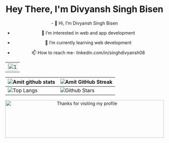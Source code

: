<h1 align="center">Hey There, I'm Divyansh Singh Bisen</h1>
<body align="center">
- 👋 Hi, I’m Divyansh Singh Bisen<br>
  
- 👀 I’m interested in web and app development<br>
  
- 🌱 I’m currently learning web development<br>
  
- 📫 How to reach me- linkedin.com/in/singhdivyansh08<br>
 
  
 <table>
  <tr>
    <td><img src="https://github-profile-summary-cards.vercel.app/api/cards/profile-details?username=Singh-Divyansh&theme=monokai"  display=block width=100% height=auto  alt="1" ></td>
   </tr> 
</table>
  
  | ![Amit github stats](https://github-readme-stats.vercel.app/api?username=Singh-Divyansh&show_icons=true&theme=radical) | ![Amit GitHub Streak](https://github-readme-streak-stats.herokuapp.com/?user=Singh-Divyansh&theme=radical)                                                                                                           |
| --------------------------------------------------------------------------------------------------------------------------------- | ----------------------------------------------------------------------------------------------------------------------------------------------------------------------------------------------------------------- |
| ![Top Langs](https://github-readme-stats.vercel.app/api/top-langs/?username=Singh-Divyansh&langs_count=8&theme=radical&layout=compact) | ![Github Stars](https://github-readme-stats.vercel.app/api?username=Singh-Divyansh&show_icons=true&locale=en&count_private=true&hide_rank=true&custom_title=My%20GitHub%20Stats&disable_animations=true&theme=radical) |

  
  <img height="120" alt="Thanks for visiting my profile" width="100%" src="https://github.com/dibyendu415/dibyendu415/blob/master/marquee.svg" />
<!---
Singh-Divyansh/Singh-Divyansh is a ✨ special ✨ repository because its `README.md` (this file) appears on your GitHub profile.
You can click the Preview link to take a look at your changes.
--->
